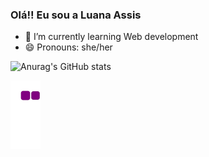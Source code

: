 ### Olá!! Eu sou a Luana Assis

- 🌱 I’m currently learning Web development
- 😄 Pronouns: she/her


![Anurag's GitHub stats](https://github-readme-stats.vercel.app/api?username=luanaassisi&show_icons=true&theme=dracula)

![snake gif](https://github.com/luanaassisi/luanaassisi/blob/output/github-contribution-grid-snake.gif)

  



